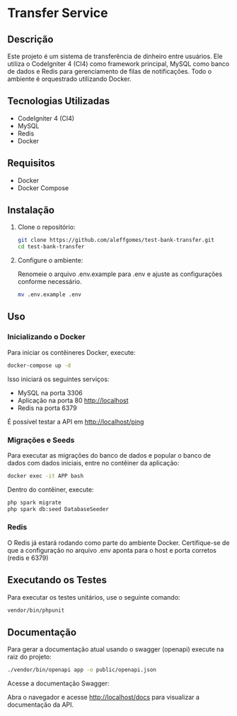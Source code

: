 # Transfer Service

## Descrição

Este projeto é um sistema de transferência de dinheiro entre usuários. Ele utiliza o CodeIgniter 4 (CI4) como framework principal, MySQL como banco de dados e Redis para gerenciamento de filas de notificações. Todo o ambiente é orquestrado utilizando Docker.

## Tecnologias Utilizadas

- CodeIgniter 4 (CI4)
- MySQL
- Redis
- Docker

## Requisitos

- Docker
- Docker Compose

## Instalação

1. Clone o repositório:

   ```bash
   git clone https://github.com/aleffgomes/test-bank-transfer.git
   cd test-bank-transfer
   ```

2. Configure o ambiente:

    Renomeie o arquivo .env.example para .env e ajuste as configurações conforme necessário.

    ```bash
    mv .env.example .env
    ```

## Uso

### Inicializando o Docker

Para iniciar os contêineres Docker, execute:

```bash
docker-compose up -d
```

Isso iniciará os seguintes serviços:

- MySQL na porta 3306
- Aplicação na porta 80 <http://localhost>
- Redis na porta 6379

É possível testar a API em <http://localhost/ping>

### Migrações e Seeds

Para executar as migrações do banco de dados e popular o banco de dados com dados iniciais, entre no contêiner da aplicação:

```bash
docker exec -it APP bash
```

Dentro do contêiner, execute:

```bash
php spark migrate
php spark db:seed DatabaseSeeder
```

### Redis

O Redis já estará rodando como parte do ambiente Docker. Certifique-se de que a configuração no arquivo .env aponta para o host e porta corretos (redis e 6379)

## Executando os Testes

Para executar os testes unitários, use o seguinte comando:

```bash
vendor/bin/phpunit
```

## Documentação

Para gerar a documentação atual usando o swagger (openapi) execute na raiz do projeto:

```bash
./vendor/bin/openapi app -o public/openapi.json
```

Acesse a documentação Swagger:

Abra o navegador e acesse <http://localhost/docs> para visualizar a documentação da API.
